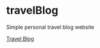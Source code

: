 # travelBlog
Simple personal travel blog website 

[Travel Blog](https://rvaria.github.io/travelBlog/)
